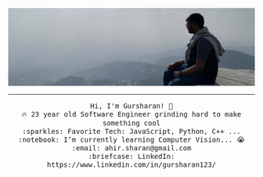 <img src="https://raw.githubusercontent.com/ahirsharan/ahirsharan/main/github_prof.jpg"/>
 <hr></hr>
<p align="center">
  <samp>
    Hi, I'm Gursharan! 👋 <br>
    🔥 23 year old Software Engineer grinding hard to make something cool <br>
    :sparkles: Favorite Tech: JavaScript, Python, C++ ... <br>
    :notebook: I’m currently learning Computer Vision... 😭  <br>
    :email:	ahir.sharan@gmail.com <br>
    :briefcase: LinkedIn: https://www.linkedin.com/in/gursharan123/ <br>
  </samp>
</p>


